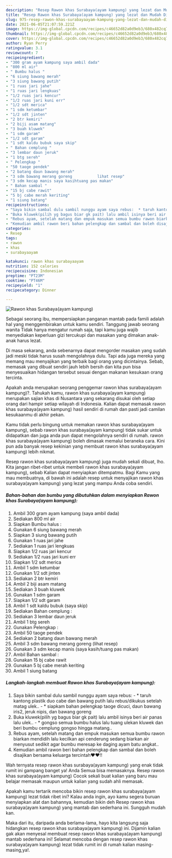 ```yaml
---
description: "Resep Rawon khas Surabaya(ayam kampung) yang lezat dan Mudah Dibuat"
title: "Resep Rawon khas Surabaya(ayam kampung) yang lezat dan Mudah Dibuat"
slug: 975-resep-rawon-khas-surabayaayam-kampung-yang-lezat-dan-mudah-dibuat
date: 2021-06-05T21:07:59.221Z
image: https://img-global.cpcdn.com/recipes/c46652d82a0d9eb3/680x482cq70/rawon-khas-surabayaayam-kampung-foto-resep-utama.jpg
thumbnail: https://img-global.cpcdn.com/recipes/c46652d82a0d9eb3/680x482cq70/rawon-khas-surabayaayam-kampung-foto-resep-utama.jpg
cover: https://img-global.cpcdn.com/recipes/c46652d82a0d9eb3/680x482cq70/rawon-khas-surabayaayam-kampung-foto-resep-utama.jpg
author: Ryan Perry
ratingvalue: 3.1
reviewcount: 7
recipeingredient:
- "300 gram ayam kampung saya ambil dada"
- "800 ml air"
- " Bumbu halus "
- "6 siung bawang merah"
- "3 siung bawang putih"
- "1 ruas jari jahe"
- "1 ruas jari lengkuas"
- "1/2 ruas jari kencur"
- "1/2 ruas jari kuni err"
- "1/2 sdt merica"
- "1 sdm ketumbar"
- "1/2 sdt jinten"
- "2 btr kemiri"
- "2 biji asam matang"
- "3 buah kluwek"
- "1 sdm garam"
- "1/2 sdt garam"
- "1 sdt kaldu bubuk saya skip"
- " Bahan cemplung "
- "3 lembar daun jeruk"
- "1 btg sereh"
- " Pelengkap "
- "50 taoge pendek"
- "2 batang daun bawang merah"
- "3 sdm bawang merang goreng           lihat resep"
- "3 sdm kecap manis saya kasihtuang pas makan"
- " Bahan sambal "
- "15 bj cabe rawit"
- "5 bj cabe merah keriting"
- "1 siung batang"
recipeinstructions:
- "Saya bikin sambal dulu sambil nunggu ayam saya rebus:  * taruh kantong plastik duo cabe dan bawang putih lalu rebus/dikukus setelah matag ulek.. * siapkam bahan pelengkap taoge dicuci, daun bawang iris2, jeruk nipis, dan bawang goreng"
- "Buka kluwek(pilih yg bagus biar gk pait) lalu ambil isinya beri air panas lalu ulek.. * gongso semua bumbu halus lalu tuang ulekan kluwek dan beri bumbu cemplung gongso hingga matang.."
- "Rebus ayam, setelah matang dan empuk masukan semua bumbu rawon biarkan mendidih lalu kecilkan api cenderung sedang biarkan air menyusut sedikit agar bumbu meresap ke daging ayam batu angkat.."
- "Kemudian ambil rawon beri bahan pelengkap dan sambal dan boleh disajikan bersama keluarga tercintah❤️❤️!!"
categories:
- Resep
tags:
- rawon
- khas
- surabayaayam

katakunci: rawon khas surabayaayam 
nutrition: 152 calories
recipecuisine: Indonesian
preptime: "PT23M"
cooktime: "PT46M"
recipeyield: "1"
recipecategory: Dinner

---
```



![Rawon khas Surabaya(ayam kampung)](https://img-global.cpcdn.com/recipes/c46652d82a0d9eb3/680x482cq70/rawon-khas-surabayaayam-kampung-foto-resep-utama.jpg)

Sebagai seorang ibu, mempersiapkan panganan mantab pada famili adalah hal yang menggembirakan untuk kamu sendiri. Tanggung jawab seorang  wanita Tidak hanya mengatur rumah saja, tapi kamu juga wajib menyediakan keperluan gizi tercukupi dan masakan yang dimakan anak-anak harus lezat.

Di masa  sekarang, anda sebenarnya dapat mengorder masakan yang sudah jadi meski tidak harus susah mengolahnya dulu. Tapi ada juga mereka yang memang mau menyajikan yang terbaik bagi orang yang dicintainya. Sebab, memasak yang dibuat sendiri jauh lebih bersih dan kita pun bisa menyesuaikan hidangan tersebut sesuai dengan makanan kesukaan orang tercinta. 



Apakah anda merupakan seorang penggemar rawon khas surabaya(ayam kampung)?. Tahukah kamu, rawon khas surabaya(ayam kampung) merupakan sajian khas di Nusantara yang sekarang disukai oleh setiap orang dari hampir setiap wilayah di Indonesia. Kalian dapat memasak rawon khas surabaya(ayam kampung) hasil sendiri di rumah dan pasti jadi camilan kesukaanmu di akhir pekan.

Kamu tidak perlu bingung untuk memakan rawon khas surabaya(ayam kampung), sebab rawon khas surabaya(ayam kampung) tidak sukar untuk didapatkan dan juga anda pun dapat mengolahnya sendiri di rumah. rawon khas surabaya(ayam kampung) boleh dimasak memalui beraneka cara. Kini pun ada banyak resep kekinian yang membuat rawon khas surabaya(ayam kampung) lebih nikmat.

Resep rawon khas surabaya(ayam kampung) juga mudah sekali dibuat, lho. Kita jangan ribet-ribet untuk membeli rawon khas surabaya(ayam kampung), sebab Kalian dapat menyiapkan ditempatmu. Bagi Kamu yang mau membuatnya, di bawah ini adalah resep untuk menyajikan rawon khas surabaya(ayam kampung) yang lezat yang mampu Anda coba sendiri.

<!--inarticleads1-->

##### Bahan-bahan dan bumbu yang dibutuhkan dalam menyiapkan Rawon khas Surabaya(ayam kampung):

1. Ambil 300 gram ayam kampung (saya ambil dada)
1. Sediakan 800 ml air
1. Siapkan  Bumbu halus :
1. Gunakan 6 siung bawang merah
1. Siapkan 3 siung bawang putih
1. Gunakan 1 ruas jari jahe
1. Sediakan 1 ruas jari lengkuas
1. Siapkan 1/2 ruas jari kencur
1. Sediakan 1/2 ruas jari kuni err
1. Siapkan 1/2 sdt merica
1. Ambil 1 sdm ketumbar
1. Gunakan 1/2 sdt jinten
1. Sediakan 2 btr kemiri
1. Ambil 2 biji asam matang
1. Sediakan 3 buah kluwek
1. Gunakan 1 sdm garam
1. Siapkan 1/2 sdt garam
1. Ambil 1 sdt kaldu bubuk (saya skip)
1. Sediakan  Bahan cemplung :
1. Sediakan 3 lembar daun jeruk
1. Ambil 1 btg sereh
1. Gunakan  Pelengkap :
1. Ambil 50 taoge pendek
1. Sediakan 2 batang daun bawang merah
1. Ambil 3 sdm bawang merang goreng           (lihat resep)
1. Gunakan 3 sdm kecap manis (saya kasih/tuang pas makan)
1. Ambil  Bahan sambal :
1. Gunakan 15 bj cabe rawit
1. Gunakan 5 bj cabe merah keriting
1. Ambil 1 siung batang




<!--inarticleads2-->

##### Langkah-langkah membuat Rawon khas Surabaya(ayam kampung):

1. Saya bikin sambal dulu sambil nunggu ayam saya rebus:  - * taruh kantong plastik duo cabe dan bawang putih lalu rebus/dikukus setelah matag ulek.. - * siapkam bahan pelengkap taoge dicuci, daun bawang iris2, jeruk nipis, dan bawang goreng
1. Buka kluwek(pilih yg bagus biar gk pait) lalu ambil isinya beri air panas lalu ulek.. - * gongso semua bumbu halus lalu tuang ulekan kluwek dan beri bumbu cemplung gongso hingga matang..
1. Rebus ayam, setelah matang dan empuk masukan semua bumbu rawon biarkan mendidih lalu kecilkan api cenderung sedang biarkan air menyusut sedikit agar bumbu meresap ke daging ayam batu angkat..
1. Kemudian ambil rawon beri bahan pelengkap dan sambal dan boleh disajikan bersama keluarga tercintah❤️❤️!!




Wah ternyata resep rawon khas surabaya(ayam kampung) yang enak tidak rumit ini gampang banget ya! Anda Semua bisa memasaknya. Resep rawon khas surabaya(ayam kampung) Cocok sekali buat kalian yang baru mau belajar memasak maupun untuk kalian yang sudah ahli memasak.

Apakah kamu tertarik mencoba bikin resep rawon khas surabaya(ayam kampung) lezat tidak ribet ini? Kalau anda ingin, ayo kamu segera buruan menyiapkan alat dan bahannya, kemudian bikin deh Resep rawon khas surabaya(ayam kampung) yang mantab dan sederhana ini. Sungguh mudah kan. 

Maka dari itu, daripada anda berlama-lama, hayo kita langsung saja hidangkan resep rawon khas surabaya(ayam kampung) ini. Dijamin kalian gak akan menyesal membuat resep rawon khas surabaya(ayam kampung) mantab sederhana ini! Selamat mencoba dengan resep rawon khas surabaya(ayam kampung) lezat tidak rumit ini di rumah kalian masing-masing,ya!.

